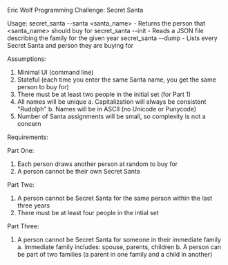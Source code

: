 Eric Wolf
Programming Challenge: Secret Santa

Usage:
  secret_santa --santa <santa_name>  - Returns the person that <santa_name> should buy for
  secret_santa --init <filename>     - Reads a JSON file describing the family for the given year
  secret_santa --dump                - Lists every Secret Santa and person they are buying for

Assumptions:
  1. Minimal UI (command line)
  2. Stateful (each time you enter the same Santa name, you get the same person to buy for)
  3. There must be at least two people in the initial set (for Part 1)
  4. All names will be unique
     a. Capitalization will always be consistent "Rudolph"
     b. Names will be in ASCII (no Unicode or Punycode)
  5. Number of Santa assignments will be small, so complexity is not a concern

Requirements:

Part One:
  1. Each person draws another person at random to buy for
  2. A person cannot be their own Secret Santa

Part Two:
  1. A person cannot be Secret Santa for the same person within the last three years
  2. There must be at least four people in the intial set

Part Three:
  1. A person cannot be Secret Santa for someone in their immediate family
     a. Immediate family includes: spouse, parents, children
     b. A person can be part of two families (a parent in one family and a child in another)